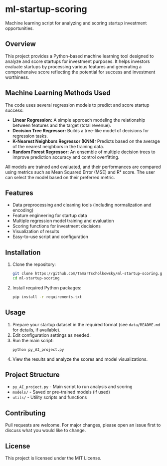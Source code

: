 
# ml-startup-scoring

Machine learning script for analyzing and scoring startup investment opportunities.

## Overview

This project provides a Python-based machine learning tool designed to analyze and score startups for investment purposes. It helps investors evaluate startups by processing various features and generating a comprehensive score reflecting the potential for success and investment worthiness.

## Machine Learning Methods Used

The code uses several regression models to predict and score startup success:

- **Linear Regression:** A simple approach modeling the relationship between features and the target (total revenue).
- **Decision Tree Regressor:** Builds a tree-like model of decisions for regression tasks.
- **K-Nearest Neighbors Regressor (KNN):** Predicts based on the average of the nearest neighbors in the training data.
- **Random Forest Regressor:** An ensemble of multiple decision trees to improve prediction accuracy and control overfitting.

All models are trained and evaluated, and their performances are compared using metrics such as Mean Squared Error (MSE) and R² score. The user can select the model based on their preferred metric.

## Features

- Data preprocessing and cleaning tools (including normalization and encoding)
- Feature engineering for startup data
- Multiple regression model training and evaluation
- Scoring functions for investment decisions
- Visualization of results
- Easy-to-use script and configuration

## Installation

1. Clone the repository:
    ```bash
    git clone https://github.com/TamarTscholkowsky/ml-startup-scoring.git
    cd ml-startup-scoring
    ```
2. Install required Python packages:
    ```bash
    pip install -r requirements.txt
    ```

## Usage

1. Prepare your startup dataset in the required format (see `data/README.md` for details, if available).
2. Edit configuration settings as needed.
3. Run the main script:
    ```bash
    python py_AI_project.py
    ```
4. View the results and analyze the scores and model visualizations.

## Project Structure

- `py_AI_project.py` - Main script to run analysis and scoring
- `models/` - Saved or pre-trained models (if used)
- `utils/` - Utility scripts and functions

## Contributing

Pull requests are welcome. For major changes, please open an issue first to discuss what you would like to change.

## License

This project is licensed under the MIT License.
